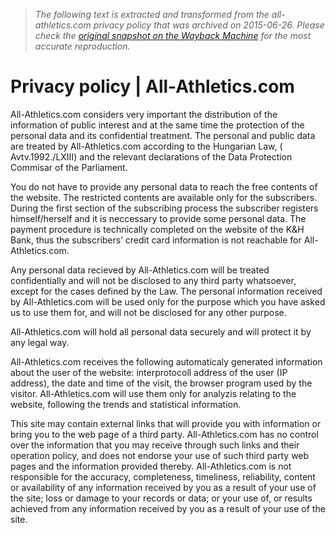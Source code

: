 > *The following text is extracted and transformed from the all-athletics.com privacy policy that was archived on 2015-06-26. Please check the [original snapshot on the Wayback Machine](https://web.archive.org/web/20150626121532id_/http%3A//www.all-athletics.com/en-us/privacy-policy) for the most accurate reproduction.*

# Privacy policy | All-Athletics.com

All-Athletics.com considers very important the distribution of the information of public interest and at the same time the protection of the personal data and its confidential treatment. The personal and public data are treated by All-Athletics.com according to the Hungarian Law, ( Avtv.1992./LXIII) and the relevant declarations of the Data Protection Commisar of the Parliament.

You do not have to provide any personal data to reach the free contents of the website. The restricted contents are available only for the subscribers. During the first section of the subscribing process the subscriber registers himself/herself and it is neccessary to provide some personal data. The payment procedure is technically completed on the website of the K&H Bank, thus the subscribers’ credit card information is not reachable for All-Athletics.com.

Any personal data recieved by All-Athletics.com will be treated confidentially and will not be disclosed to any third party whatsoever, except for the cases defined by the Law. The personal information received by All-Athletics.com will be used only for the purpose which you have asked us to use them for, and will not be disclosed for any other purpose.

All-Athletics.com will hold all personal data securely and will protect it by any legal way.

All-Athletics.com receives the following automaticaly generated information about the user of the website: interprotocoll address of the user (IP address), the date and time of the visit, the browser program used by the visitor. All-Athletics.com will use them only for analyzis relating to the website, following the trends and statistical information.

This site may contain external links that will provide you with information or bring you to the web page of a third party. All-Athletics.com has no control over the information that you may receive through such links and their operation policy, and does not endorse your use of such third party web pages and the information provided thereby. All-Athletics.com is not responsible for the accuracy, completeness, timeliness, reliability, content or availability of any information received by you as a result of your use of the site; loss or damage to your records or data; or your use of, or results achieved from any information received by you as a result of your use of the site.
